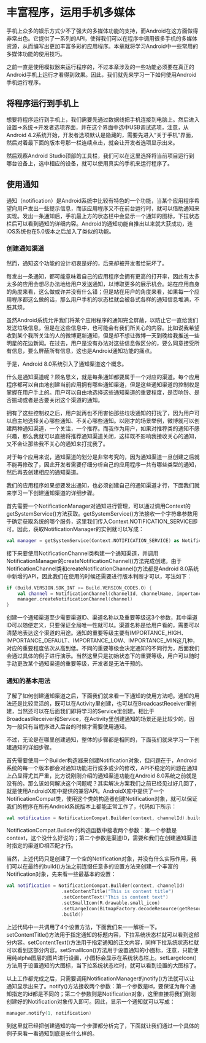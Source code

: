 # 丰富程序，运用手机多媒体

手机上众多的娱乐方式少不了强大的多媒体功能的支持，而Android在这方面做得非常出色。它提供了一系列的API，使得我们可以在程序中调用很多手机的多媒体资源，从而编写出更加丰富多彩的应用程序。本章就将学习Android中一些常用的多媒体功能的使用技巧。



之前一直是使用模拟器来运行程序的，不过本章涉及的一些功能必须要在真正的Android手机上运行才看得到效果。因此，我们就先来学习一下如何使用Android手机运行程序。



## 将程序运行到手机上

想要将程序运行到手机上，我们需要先通过数据线把手机连接到电脑上。然后进入设置→系统→开发者选项界面，并在这个界面中选中USB调试选项，注意，从Android 4.2系统开始，开发者选项默认是隐藏的，需要先进入“关于手机”界面，然后对着最下面的版本号那一栏连续点击，就会让开发者选项显示出来。



然后观察Android Studio顶部的工具栏，我们可以在这里选择将当前项目运行到哪台设备上，选中相应的设备，就可以使用真实的手机来运行程序了。



## 使用通知

通知（notification）是Android系统中比较有特色的一个功能，当某个应用程序希望向用户发出一些提示信息，而该应用程序又不在前台运行时，就可以借助通知来实现。发出一条通知后，手机最上方的状态栏中会显示一个通知的图标，下拉状态栏后可以看到通知的详细内容。Android的通知功能自推出以来就大获成功，连iOS系统也在5.0版本之后加入了类似的功能。



### 创建通知渠道

然而，通知这个功能的设计初衷是好的，后来却被开发者给玩坏了。



每发出一条通知，都可能意味着自己的应用程序会拥有更高的打开率，因此有太多太多的应用会想尽办法地给用户发送通知，以博取更多的展示机会。站在应用自身的角度来看，这么做或许并没有什么错；但是站在用户的角度来看，如果每一个应用程序都这么做的话，那么用户手机的状态栏就会被各式各样的通知信息堆满，不胜其烦。



虽然Android系统允许我们将某个应用程序的通知完全屏蔽，以防止它一直给我们发送垃圾信息，但是在这些信息中，也可能会有我们所关心的内容。比如说我希望收到某个我所关注的人的微博更新通知，但是却不想让微博一天到晚给我推送一些明星的花边新闻。在过去，用户是没有办法对这些信息做区分的，要么同意接受所有信息，要么屏蔽所有信息，这也是Android通知功能的痛点。



于是，Android 8.0系统引入了通知渠道这个概念。



什么是通知渠道呢？顾名思义，就是每条通知都要属于一个对应的渠道。每个应用程序都可以自由地创建当前应用拥有哪些通知渠道，但是这些通知渠道的控制权是掌握在用户手上的。用户可以自由地选择这些通知渠道的重要程度，是否响铃、是否振动或者是否要关闭这个渠道的通知。



拥有了这些控制权之后，用户就再也不用害怕那些垃圾通知的打扰了，因为用户可以自主地选择关心哪些通知、不关心哪些通知。以刚才的场景举例，微博就可以创建两种通知渠道，一个关注，一个推荐。而我作为用户，如果对推荐类的通知不感兴趣，那么我就可以直接将推荐通知渠道关闭，这样既不影响我接收关心的通知，又不会让那些我不关心的通知来打扰我了。



对于每个应用来说，通知渠道的划分是非常考究的，因为通知渠道一旦创建之后就不能再修改了，因此开发者需要仔细分析自己的应用程序一共有哪些类型的通知，然后再去创建相应的通知渠道。



我们的应用程序如果想要发出通知，也必须创建自己的通知渠道才行，下面我们就来学习一下创建通知渠道的详细步骤。



首先需要一个NotificationManager对通知进行管理，可以通过调用Context的getSystemService()方法获取。getSystemService()方法接收一个字符串参数用于确定获取系统的哪个服务，这里我们传入Context.NOTIFICATION_SERVICE即可。因此，获取NotificationManager的实例就可以写成：

```kotlin
val manager = getSystemService(Context.NOTIFICATION_SERVICE) as NotificationManager
```

接下来要使用NotificationChannel类构建一个通知渠道，并调用NotificationManager的createNotificationChannel()方法完成创建。由于NotificationChannel类和createNotificationChannel()方法都是Android 8.0系统中新增的API，因此我们在使用的时候还需要进行版本判断才可以，写法如下：

```kotlin
if (Build.VERSION.SDK_INT >= Build.VERSION_CODES.O) {
    val channel = NotificationChannel(channelId, channelName, importance)
    manager.createNotificationChannel(channel)
}
```

创建一个通知渠道至少需要渠道ID、渠道名称以及重要等级这3个参数，其中渠道ID可以随便定义，只要保证全局唯一性就可以。渠道名称是给用户看的，需要可以清楚地表达这个渠道的用途。通知的重要等级主要有IMPORTANCE_HIGH、IMPORTANCE_DEFAULT、IMPORTANCE_LOW、IMPORTANCE_MIN这几种，对应的重要程度依次从高到低。不同的重要等级会决定通知的不同行为，后面我们会通过具体的例子进行演示。当然这里只是初始状态下的重要等级，用户可以随时手动更改某个通知渠道的重要等级，开发者是无法干预的。



### 通知的基本用法

了解了如何创建通知渠道之后，下面我们就来看一下通知的使用方法吧。通知的用法还是比较灵活的，既可以在Activity里创建，也可以在BroadcastReceiver里创建，当然还可以在后面我们即将学习的Service里创建。相比于BroadcastReceiver和Service，在Activity里创建通知的场景还是比较少的，因为一般只有当程序进入后台的时候才需要使用通知。



不过，无论是在哪里创建通知，整体的步骤都是相同的，下面我们就来学习一下创建通知的详细步骤。



首先需要使用一个Builder构造器来创建Notification对象，但问题在于，Android系统的每一个版本都会对通知功能进行或多或少的修改，API不稳定的问题在通知上凸显得尤其严重，比方说刚刚介绍的通知渠道功能在Android 8.0系统之前就是没有的。那么该如何解决这个问题呢？其实解决方案我们之前已经见过好几回了，就是使用AndroidX库中提供的兼容API。AndroidX库中提供了一个NotificationCompat类，使用这个类的构造器创建Notification对象，就可以保证我们的程序在所有Android系统版本上都能正常工作了，代码如下所示：

```kotlin
val notification = NotificationCompat.Builder(context, channelId).build()
```

NotificationCompat.Builder的构造函数中接收两个参数：第一个参数是context，这个没什么好说的；第二个参数是渠道ID，需要和我们在创建通知渠道时指定的渠道ID相匹配才行。

当然，上述代码只是创建了一个空的Notification对象，并没有什么实际作用，我们可以在最终的build()方法之前连缀任意多的设置方法来创建一个丰富的Notification对象，先来看一些最基本的设置：

```kotlin
val notification = NotificationCompat.Builder(context, channelId)
					.setContentTitle("This is content title")
					.setContentText("This is content text")
					.setSmallIcon(R.drawable.small_icon)
					.setLargeIcon(BitmapFactory.decodeResource(getResources(),R.drawable.large_icon))
					.build()
```

上述代码中一共调用了4个设置方法，下面我们来一一解析一下。setContentTitle()方法用于指定通知的标题内容，下拉系统状态栏就可以看到这部分内容。setContentText()方法用于指定通知的正文内容，同样下拉系统状态栏就可以看到这部分内容。setSmallIcon()方法用于设置通知的小图标，注意，只能使用纯alpha图层的图片进行设置，小图标会显示在系统状态栏上。setLargeIcon()方法用于设置通知的大图标，当下拉系统状态栏时，就可以看到设置的大图标了。



以上工作都完成之后，只需要调用NotificationManager的notify()方法就可以让通知显示出来了。notify()方法接收两个参数：第一个参数是id，要保证为每个通知指定的id都是不同的；第二个参数则是Notification对象，这里直接将我们刚刚创建好的Notification对象传入即可。因此，显示一个通知就可以写成：

```kotlin
manager.notify(1, notification)
```

到这里就已经把创建通知的每一个步骤都分析完了，下面就让我们通过一个具体的例子来看一看通知到底是长什么样的。



